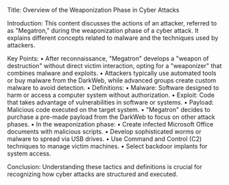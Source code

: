 Title: Overview of the Weaponization Phase in Cyber Attacks 

Introduction: 
This content discusses the actions of an attacker, referred to as "Megatron," during the weaponization phase of a cyber attack. It explains different concepts related to malware and the techniques used by attackers. 

Key Points: 
• After reconnaissance, "Megatron" develops a "weapon of destruction" without direct victim interaction, opting for a "weaponizer" that combines malware and exploits. 
• Attackers typically use automated tools or buy malware from the DarkWeb, while advanced groups create custom malware to avoid detection. 
• Definitions: 
• Malware: Software designed to harm or access a computer system without authorization. 
• Exploit: Code that takes advantage of vulnerabilities in software or systems. 
• Payload: Malicious code executed on the target system. 
• "Megatron" decides to purchase a pre-made payload from the DarkWeb to focus on other attack phases. 
• In the weaponization phase: 
• Create infected Microsoft Office documents with malicious scripts. 
• Develop sophisticated worms or malware to spread via USB drives. 
• Use Command and Control (C2) techniques to manage victim machines. 
• Select backdoor implants for system access. 

Conclusion: 
Understanding these tactics and definitions is crucial for recognizing how cyber attacks are structured and executed.